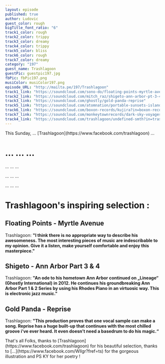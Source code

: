 ```yaml
---
layout: episode
published: true
author: Ludovic
guest_color: rough
bigTitle_font_ratio: "6"
track1_color: rough
track2_color: trippy
track3_color: dreamy
track4_color: trippy
track5_color: bliss
track6_color: rough
track7_color: dreamy
category: "197"
guest_name: Trashlagoon
guestPic: guestpic197.jpg
fbPic: fbPic197.png
musiColor: musiColor197.png
episode_URL: "http://mailta.pe/197/Trashlagoon"
track1_link: "https://soundcloud.com/sono-do/floating-points-myrtle-avenue"
track2_link: "https://soundcloud.com/mitch_raz/shigeto-ann-arbor-pt-3-4"
track3_link: "https://soundcloud.com/ghostly/gold-panda-reprise"
track5_link: "https://soundcloud.com/atomnation/portable-sunsets-islander-1?in=atomnation/sets/atm027-portable-sunsets-bless"
track6_link: "https://soundcloud.com/boxon-records/kujira?in=boxon-records/sets/boxon062-joy-kujira-ep"
track7_link: "https://soundcloud.com/monkeytownrecords/dark-sky-voyages"
track4_link: "https://soundcloud.com/trashlagoon/undefined-smth?in=trashlagoon/sets/entracte"
---
```




<p id="introduction">This Sunday, ... [Trashlagoon](https://www.facebook.com/trashlagoon) ...</p>


# ... ... ...

... ... ...

... ... ...

... ... ...


# Trashlagoon's inspiring selection :
 
## Floating Points - Myrtle Avenue
Trashlagoon: **"**I think there is no appropriate way to describe his awesomeness. The most interesting pieces of music are indescribable to my opinion. Give it a listen, make yourself comfortable and enjoy this
masterpiece.**"**

## Shigeto - Ann Arbor Part 3 & 4
Trashlagoon: **"**An ode to his hometown Ann Arbor continued on „Lineage“ (Ghostly International) in 2012. He continues his groundbreaking Ann Arbor Part 1 & 2 Series by using his Rhodes Piano in an virtuosic
way. This is electronic jazz music.**"**

## Gold Panda - Reprise
Trashlagoon: **"**This production proves that one vocal sample can make a song. Reprise has a huge built-up that continues with the most chilled groove i’ve ever heard. It even doesn’t need a basedrum to do his magic.**“**
 
<p id="outroduction">
That's all Folks, thanks to [Trashlagoon](https://www.facebook.com/trashlagoon) for his beautiful selection, thanks to [...](https://www.facebook.com/Wllgr?fref=ts) for the gorgeous illustration and PS KY for her poetry !</p>
